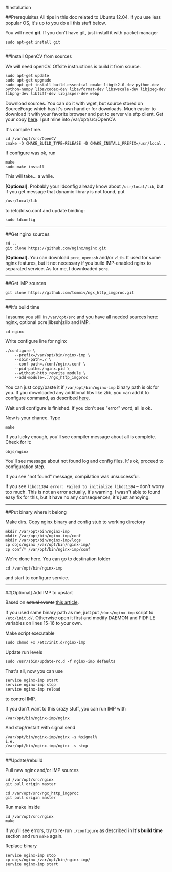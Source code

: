 #Installation

##Prerequisites
All tips in this doc related to Ubuntu 12.04. If you use less popular OS, it's up to you do all this stuff below.

You will need **git**. If you don't have git, just install it with packet manager

    sudo apt-get install git

----------

##Install OpenCV from sources

We will need openCV. Offsite instructions is build it from source.

    sudo apt-get update
    sudo apt-get upgrade
    sudo apt-get install build-essential cmake libgtk2.0-dev python-dev python-numpy libavcodec-dev libavformat-dev libswscale-dev libjpeg-dev libpng-dev libtiff-dev libjasper-dev webp
        
Download sources. You can do it with wget, but source stored on SourceForge which has it's own handler for downloads. Much easier to download it with your favorite browser and put to server via sftp client. Get your copy [here](http://sourceforge.net/projects/opencvlibrary/files/opencv-unix/2.4.9/opencv-2.4.9.zip/download). I put mine into /var/opt/src/OpenCV.
    
   It's compile time.
    
    cd /var/opt/src/OpenCV
    cmake -D CMAKE_BUILD_TYPE=RELEASE -D CMAKE_INSTALL_PREFIX=/usr/local .
    
If configure was ok, run
    
    make
    sudo make install
    
This will take... a while.

**[Optional]**. Probably your ldconfig already know about `/usr/local/lib`, but if you get message that dynamic library is not found, put 
    
    /usr/local/lib
    
to /etc/ld.so.conf and update binding:
    
    sudo ldconfig

----------

##Get nginx sources
    
    cd ..
    git clone https://github.com/nginx/nginx.git

**[Optional].** You can download `pcre`, `openssh` and/or `zlib`. It used for some nginx features, but it not necessary if you build IMP-enabled nginx to separated service. As for me, I downloaded `pcre`.

----------

##Get IMP sources

    git clone https://github.com/tommiv/ngx_http_imgproc.git

----------

##It's build time

I assume you still in `/var/opt/src` and you have all needed sources here: nginx, optional pcre|libssh|zlib and IMP.
        
    cd nginx
    
Write configure line for nginx
        
    ./configure \
        --prefix=/var/opt/bin/nginx-imp \
        --sbin-path=./ \
        --conf-path=./conf/nginx.conf \
        --pid-path=./nginx.pid \
        --without-http_rewrite_module \
        --add-module=../ngx_http_imgproc
    
You can just copy/paste it if `/var/opt/bin/nginx-imp` binary path is ok for you. If you downloaded any additional libs like zlib, you can add it to configure command, as described [here](http://wiki.nginx.org/InstallOptions).

Wait until configure is finished. If you don't see "error" word, all is ok.
    
Now is your chance. Type

    make
    
If you lucky enough, you'll see compiler message about all is complete. Check for it:
        
    objs/nginx
    
You'll see message about not found log and config files. It's ok, proceed to configuration step. 
    
If you see "not found" message, compilation was unsuccessful. 
    
If you see `libdc1394 error: Failed to initialize libdc1394` – don't worry too much. This is not an error actually, it's warning. I wasn't able to found easy fix for this, but it have no any consequences, it's just annoying.

----------

##Put binary where it belong

Make dirs. Copy nginx binary and config stub to working directory

    mkdir /var/opt/bin/nginx-imp
    mkdir /var/opt/bin/nginx-imp/conf
    mkdir /var/opt/bin/nginx-imp/logs
    cp objs/nginx /var/opt/bin/nginx-imp/
    cp conf/* /var/opt/bin/nginx-imp/conf
    
We're done here. You can go to destination folder

    cd /var/opt/bin/nginx-imp

and start to configure service.

----------
##[Optional] Add IMP to upstart

Based on <s>actual events</s> [this article](http://articles.slicehost.com/2007/10/17/ubuntu-lts-adding-an-nginx-init-script).

If you used same binary path as me, just put `/docs/nginx-imp` script to `/etc/init.d/`. Otherwise open it first and modify DAEMON and PIDFILE variables on lines 15-16 to your own.

Make script executable

    sudo chmod +x /etc/init.d/nginx-imp
    
Update run levels

    sudo /usr/sbin/update-rc.d -f nginx-imp defaults
    
That's all, now you can use

    service nginx-imp start
    service nginx-imp stop
    service nginx-imp reload
    
to control IMP.

If you don't want to this crazy stuff, you can run IMP with

    /var/opt/bin/nginx-imp/nginx
    
And stop/restart with signal send

    /var/opt/bin/nginx-imp/nginx -s %signal%
    i.e.
    /var/opt/bin/nginx-imp/nginx -s stop

----------

##Update/rebuild

Pull new nginx and/or IMP sources

    cd /var/opt/src/nginx
    git pull origin master
    
    cd /var/opt/src/ngx_http_imgproc
    git pull origin master
    
Run make inside 
    
    cd /var/opt/src/nginx
    make

If you'll see errors, try to re-run `./configure` as described in **It's build time** section and run `make` again.

Replace binary
    
    service nginx-imp stop
    cp objs/nginx /var/opt/bin/nginx-imp/
    service nginx-imp start